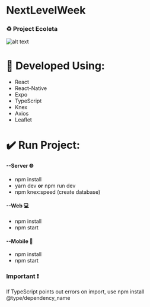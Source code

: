 # NextLevelWeek

### :recycle: Project Ecoleta 
![alt text](https://i.imgur.com/eE5dpEv.png)

# :rocket: Developed Using: </br>
* React
* React-Native
* Expo
* TypeScript
* Knex
* Axios
* Leaflet

# :heavy_check_mark: Run Project:

#### --Server :globe_with_meridians:
* npm install </br>
* yarn dev **or** npm run dev </br>
* npm knex:speed (create database)

#### --Web :computer:
* npm install </br>
* npm start

#### --Mobile :iphone:
* npm install </br>
* npm start

### Important :heavy_exclamation_mark:
If TypeScript points out errors on import, use npm install @type/dependency_name
